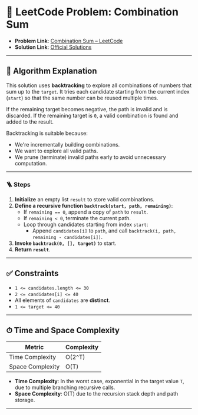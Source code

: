 # 🧩 LeetCode Problem: Combination Sum

- **Problem Link**: [Combination Sum – LeetCode](https://leetcode.com/problems/combination-sum/)
- **Solution Link**: [Official Solutions](https://leetcode.com/problems/combination-sum/solutions/)

---

## 🧠 Algorithm Explanation

This solution uses **backtracking** to explore all combinations of numbers that sum up to the `target`. It tries each candidate starting from the current index (`start`) so that the same number can be reused multiple times.

If the remaining target becomes negative, the path is invalid and is discarded. If the remaining target is `0`, a valid combination is found and added to the result.

Backtracking is suitable because:

- We're incrementally building combinations.
- We want to explore all valid paths.
- We prune (terminate) invalid paths early to avoid unnecessary computation.

---

### 🪜 Steps

1. **Initialize** an empty list `result` to store valid combinations.
2. **Define a recursive function `backtrack(start, path, remaining)`**:
   - If `remaining == 0`, append a copy of `path` to `result`.
   - If `remaining < 0`, terminate the current path.
   - Loop through candidates starting from index `start`:
     - Append `candidates[i]` to `path`, and call `backtrack(i, path, remaining - candidates[i])`.
3. **Invoke `backtrack(0, [], target)`** to start.
4. **Return `result`**.

---

## ✅ Constraints

- `1 <= candidates.length <= 30`
- `2 <= candidates[i] <= 40`
- All elements of `candidates` are **distinct**.
- `1 <= target <= 40`

---

## ⏱ Time and Space Complexity

| Metric            | Complexity        |
|-------------------|-------------------|
| Time Complexity   | O(2^T)            |
| Space Complexity  | O(T)              |

- **Time Complexity**: In the worst case, exponential in the target value `T`, due to multiple branching recursive calls.
- **Space Complexity**: O(T) due to the recursion stack depth and path storage.

---
